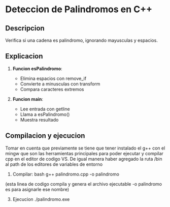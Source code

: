# Deteccion de Palindromos en C++

## Descripcion
Verifica si una cadena es palindromo, ignorando mayusculas y espacios.

## Explicacion

1. **Funcion esPalindromo**:
   - Elimina espacios con remove_if
   - Convierte a minusculas con transform
   - Compara caracteres extremos

2. **Funcion main**:
   - Lee entrada con getline
   - Llama a esPalindromo()
   - Muestra resultado

## Compilacion y ejecucion
Tomar en cuenta que previamente se tiene que tener instalado el g++ con el mingw que son las herramientas principales para poder ejecutar y compilar cpp en el editor de codigo VS.
De igual manera haber agregado la ruta /bin al path de los editores de variables de entorno
1. Compilar:
bash
g++ palindromo.cpp -o palindromo 

(esta linea de codigo compila y genera el archivo ejecutable -o palindromo es para asignarle ese nombre)

3. Ejecucion
 ./palindromo.exe
